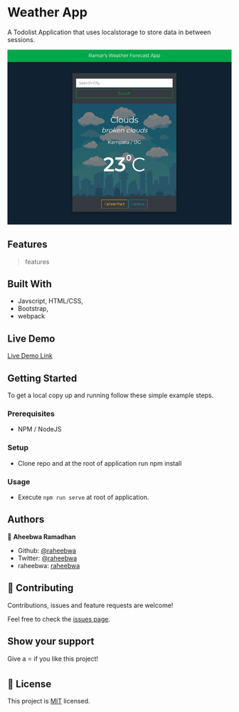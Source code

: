 # Weather App
A Todolist Application that uses localstorage to store data in between sessions.

![screenshot](./app_screenshot.png)

## Features
> features 


## Built With

- Javscript, HTML/CSS,
- Bootstrap,
- webpack

## Live Demo

[Live Demo Link](https://raheebwa.com/mv-weather-app)


## Getting Started

To get a local copy up and running follow these simple example steps.

### Prerequisites
* NPM / NodeJS

### Setup
* Clone repo and at the root of application run npm install

### Usage

* Execute `npm run serve` at root of application.


## Authors

👤 **Aheebwa Ramadhan**

- Github: [@raheebwa](https://github.com/raheebwa)
- Twitter: [@raheebwa](https://twitter.com/raheebwa)
- raheebwa: [raheebwa](https://raheebwa.com/aheebwaramadhan)


## 🤝 Contributing

Contributions, issues and feature requests are welcome!

Feel free to check the [issues page](issues/).

## Show your support

Give a ⭐️ if you like this project!

## 📝 License

This project is [MIT](lic.url) licensed.
